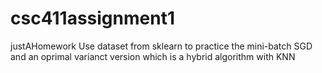 # csc411assignment1
justAHomework
Use dataset from sklearn to practice the mini-batch SGD and an oprimal varianct version which is a hybrid algorithm with KNN
